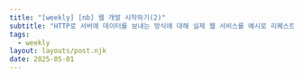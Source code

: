```yaml
---
title: "[weekly] [nb] 웹 개발 시작하기(2)"
subtitle: "HTTP로 서버에 데이터를 보내는 방식에 대해 실제 웹 서비스를 예시로 리퀘스트, 리스폰스를 설명해 주세요. (크롬 개발자 도구를 활용합니다.)"
tags:
  - weekly
layout: layouts/post.njk
date: 2025-05-01
---
```

